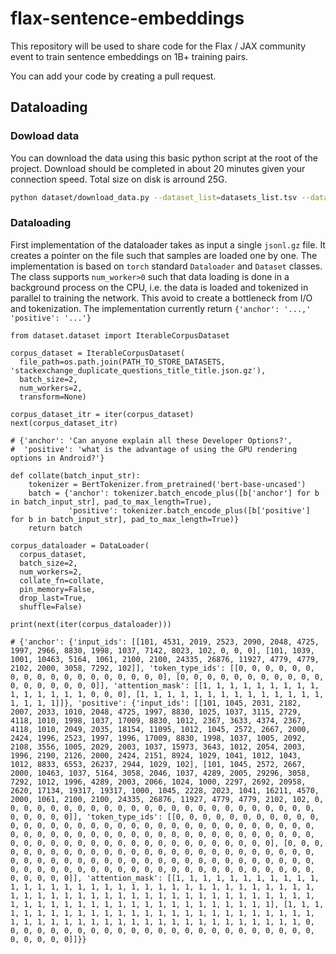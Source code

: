 # flax-sentence-embeddings

This repository will be used to share code for the Flax / JAX community event to train sentence embeddings on 1B+ training pairs.

You can add your code by creating a pull request.

## Dataloading

### Dowload data

You can download the data using this basic python script at the root of the project. 
Download should be completed in about 20 minutes given your connection speed. Total size on disk is arround 25G. 

```bash
python dataset/download_data.py --dataset_list=datasets_list.tsv --data_path=PATH_TO_STORE_DATASETS
```

### Dataloading

First implementation of the dataloader takes as input a single `jsonl.gz` file. 
It creates a pointer on the file such that samples are loaded one by one.
The implementation is based on `torch` standard `Dataloader` and `Dataset` classes.
The class supports `num_worker>0` such that data loading is done in a background process on the CPU, i.e. the data is loaded and tokenized in parallel to training the network. 
This avoid to create a bottleneck from I/O and tokenization. The implementation currently return `{'anchor': '...,' 'positive': '...'}`

```
from dataset.dataset import IterableCorpusDataset

corpus_dataset = IterableCorpusDataset(
  file_path=os.path.join(PATH_TO_STORE_DATASETS, 'stackexchange_duplicate_questions_title_title.json.gz'), 
  batch_size=2,
  num_workers=2, 
  transform=None)

corpus_dataset_itr = iter(corpus_dataset)
next(corpus_dataset_itr)

# {'anchor': 'Can anyone explain all these Developer Options?',
#  'positive': 'what is the advantage of using the GPU rendering options in Android?'}

def collate(batch_input_str):
    tokenizer = BertTokenizer.from_pretrained('bert-base-uncased')
    batch = {'anchor': tokenizer.batch_encode_plus([b['anchor'] for b in batch_input_str], pad_to_max_length=True),
             'positive': tokenizer.batch_encode_plus([b['positive'] for b in batch_input_str], pad_to_max_length=True)}
    return batch

corpus_dataloader = DataLoader(
  corpus_dataset,
  batch_size=2,
  num_workers=2,
  collate_fn=collate,
  pin_memory=False,
  drop_last=True,
  shuffle=False)

print(next(iter(corpus_dataloader)))

# {'anchor': {'input_ids': [[101, 4531, 2019, 2523, 2090, 2048, 4725, 1997, 2966, 8830, 1998, 1037, 7142, 8023, 102, 0, 0, 0], [101, 1039, 1001, 10463, 5164, 1061, 2100, 2100, 24335, 26876, 11927, 4779, 4779, 2102, 2000, 3058, 7292, 102]], 'token_type_ids': [[0, 0, 0, 0, 0, 0, 0, 0, 0, 0, 0, 0, 0, 0, 0, 0, 0, 0], [0, 0, 0, 0, 0, 0, 0, 0, 0, 0, 0, 0, 0, 0, 0, 0, 0, 0]], 'attention_mask': [[1, 1, 1, 1, 1, 1, 1, 1, 1, 1, 1, 1, 1, 1, 1, 0, 0, 0], [1, 1, 1, 1, 1, 1, 1, 1, 1, 1, 1, 1, 1, 1, 1, 1, 1, 1]]}, 'positive': {'input_ids': [[101, 1045, 2031, 2182, 2007, 2033, 1010, 2048, 4725, 1997, 8830, 1025, 1037, 3115, 2729, 4118, 1010, 1998, 1037, 17009, 8830, 1012, 2367, 3633, 4374, 2367, 4118, 1010, 2049, 2035, 18154, 11095, 1012, 1045, 2572, 2667, 2000, 2424, 1996, 2523, 1997, 1996, 17009, 8830, 1998, 1037, 1005, 2092, 2108, 3556, 1005, 2029, 2003, 1037, 15973, 3643, 1012, 2054, 2003, 1996, 2190, 2126, 2000, 2424, 2151, 8924, 1029, 1041, 1012, 1043, 1012, 8833, 6553, 26237, 2944, 1029, 102], [101, 1045, 2572, 2667, 2000, 10463, 1037, 5164, 3058, 2046, 1037, 4289, 2005, 29296, 3058, 7292, 1012, 1996, 4289, 2003, 2066, 1024, 1000, 2297, 2692, 20958, 2620, 17134, 19317, 19317, 1000, 1045, 2228, 2023, 1041, 16211, 4570, 2000, 1061, 2100, 2100, 24335, 26876, 11927, 4779, 4779, 2102, 102, 0, 0, 0, 0, 0, 0, 0, 0, 0, 0, 0, 0, 0, 0, 0, 0, 0, 0, 0, 0, 0, 0, 0, 0, 0, 0, 0, 0, 0]], 'token_type_ids': [[0, 0, 0, 0, 0, 0, 0, 0, 0, 0, 0, 0, 0, 0, 0, 0, 0, 0, 0, 0, 0, 0, 0, 0, 0, 0, 0, 0, 0, 0, 0, 0, 0, 0, 0, 0, 0, 0, 0, 0, 0, 0, 0, 0, 0, 0, 0, 0, 0, 0, 0, 0, 0, 0, 0, 0, 0, 0, 0, 0, 0, 0, 0, 0, 0, 0, 0, 0, 0, 0, 0, 0, 0, 0, 0, 0, 0], [0, 0, 0, 0, 0, 0, 0, 0, 0, 0, 0, 0, 0, 0, 0, 0, 0, 0, 0, 0, 0, 0, 0, 0, 0, 0, 0, 0, 0, 0, 0, 0, 0, 0, 0, 0, 0, 0, 0, 0, 0, 0, 0, 0, 0, 0, 0, 0, 0, 0, 0, 0, 0, 0, 0, 0, 0, 0, 0, 0, 0, 0, 0, 0, 0, 0, 0, 0, 0, 0, 0, 0, 0, 0, 0, 0, 0]], 'attention_mask': [[1, 1, 1, 1, 1, 1, 1, 1, 1, 1, 1, 1, 1, 1, 1, 1, 1, 1, 1, 1, 1, 1, 1, 1, 1, 1, 1, 1, 1, 1, 1, 1, 1, 1, 1, 1, 1, 1, 1, 1, 1, 1, 1, 1, 1, 1, 1, 1, 1, 1, 1, 1, 1, 1, 1, 1, 1, 1, 1, 1, 1, 1, 1, 1, 1, 1, 1, 1, 1, 1, 1, 1, 1, 1, 1, 1, 1], [1, 1, 1, 1, 1, 1, 1, 1, 1, 1, 1, 1, 1, 1, 1, 1, 1, 1, 1, 1, 1, 1, 1, 1, 1, 1, 1, 1, 1, 1, 1, 1, 1, 1, 1, 1, 1, 1, 1, 1, 1, 1, 1, 1, 1, 1, 1, 1, 0, 0, 0, 0, 0, 0, 0, 0, 0, 0, 0, 0, 0, 0, 0, 0, 0, 0, 0, 0, 0, 0, 0, 0, 0, 0, 0, 0, 0]]}}

```   